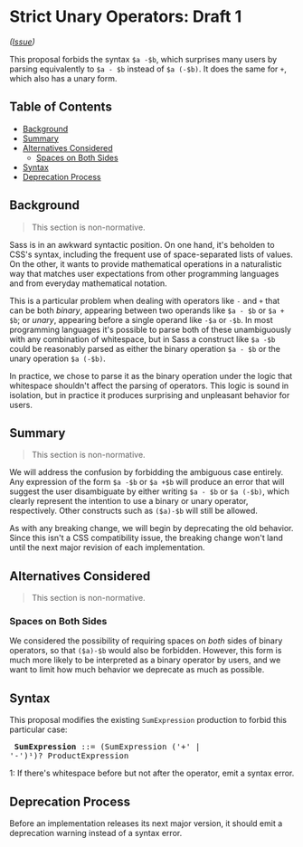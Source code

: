 # Strict Unary Operators: Draft 1

*([Issue](https://github.com/sass/sass/issues/1912))*

This proposal forbids the syntax `$a -$b`, which surprises many users by parsing
equivalently to `$a - $b` instead of `$a (-$b)`. It does the same for `+`, which
also has a unary form.

## Table of Contents

* [Background](#background)
* [Summary](#summary)
* [Alternatives Considered](#alternatives-considered)
  * [Spaces on Both Sides](#spaces-on-both-sides)
* [Syntax](#syntax)
* [Deprecation Process](#deprecation-process)

## Background

> This section is non-normative.

Sass is in an awkward syntactic position. On one hand, it's beholden to CSS's
syntax, including the frequent use of space-separated lists of values. On the
other, it wants to provide mathematical operations in a naturalistic way that
matches user expectations from other programming languages and from everyday
mathematical notation.

This is a particular problem when dealing with operators like `-` and `+` that
can be both *binary*, appearing between two operands like `$a - $b` or `$a +
$b`; or *unary*, appearing before a single operand like `-$a` or `-$b`. In most
programming languages it's possible to parse both of these unambiguously with
any combination of whitespace, but in Sass a construct like `$a -$b` could be
reasonably parsed as either the binary operation `$a - $b` or the unary
operation `$a (-$b)`.

In practice, we chose to parse it as the binary operation under the logic that
whitespace shouldn't affect the parsing of operators. This logic is sound in
isolation, but in practice it produces surprising and unpleasant behavior for
users.

## Summary

> This section is non-normative.

We will address the confusion by forbidding the ambiguous case entirely. Any
expression of the form `$a -$b` or `$a +$b` will produce an error that will
suggest the user disambiguate by either writing `$a - $b` or `$a (-$b)`, which
clearly represent the intention to use a binary or unary operator, respectively.
Other constructs such as `($a)-$b` will still be allowed.

As with any breaking change, we will begin by deprecating the old behavior.
Since this isn't a CSS compatibility issue, the breaking change won't land until
the next major revision of each implementation.

## Alternatives Considered

> This section is non-normative.

### Spaces on Both Sides

We considered the possibility of requiring spaces on *both* sides of binary
operators, so that `($a)-$b` would also be forbidden. However, this form is much
more likely to be interpreted as a binary operator by users, and we want to
limit how much behavior we deprecate as much as possible.

## Syntax

This proposal modifies the existing `SumExpression` production to forbid
this particular case:

<x><pre>
**SumExpression** ::= (SumExpression ('+' | '-')¹)? ProductExpression
</pre></x>

1: If there's whitespace before but not after the operator, emit a syntax error.

## Deprecation Process

Before an implementation releases its next major version, it should emit a
deprecation warning instead of a syntax error.
